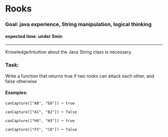 # Rooks
### Goal: java experience, String manipulation, logical thinking

#### expected time: under 5min

---

Knowledge/Intuition about the Java String class is necessary.

### Task:
Write a function that returns true if two rooks can attack each other, and false otherwise

#### Examples:

    canCapture(["A8", "E8"]) ➞ true
    
    canCapture(["A1", "B2"]) ➞ false
    
    canCapture(["H4", "H3"]) ➞ true
    
    canCapture(["F5", "C8"]) ➞ false
